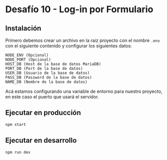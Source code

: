 # Desafío 10 - Log-in por Formulario

## Instalación

Primero debemos crear un archivo en la raiz proyecto con el nombre `.env` con el siguiente contenido y configurar los siguientes datos:
```
NODE_ENV (Opcional)
NODE_PORT (Opcional)
HOST_DB (Host de la base de datos MariaDB)
PORT_DB (Port de la base de datos)
USER_DB (Usuario de la base de datos)
PASS_DB (Password de la base de datos)
NAME_DB (Nombre de la base de datos)

```
Acá estamos configurando una variable de entorno para nuestro proyecto, en este caso el puerto que usará el servidor.

## Ejecutar en producción


```sh
npm start
```

## Ejecutar en desarrollo


```sh
npm run dev
```